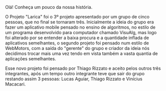 Olá! Conheça um pouco da nossa história.

O Projeto "Larica" foi o 3º projeto apresentado por um grupo de cinco pessoas, que no final se tornaram três. Inicialmente a ideia do grupo era
fazer um aplicativo mobile pensado no ensino de algoritmos, no estilo de um programa desenvolvido para computador chamado VisuAlg, mas logo foi
alterado por se entender a baixa procura e a quantidade inflada de aplicativos semelhantes, o segundo projeto foi pensado num estilo de WebMotors,
com a saída do "gerente" do grupo e criador da ideia nós decidimos trocar mais uma vez tendo em vista também a vasta quantia de aplicações
semelhantes.

Esse novo projeto foi pensado por Thiago Rizzato e aceito pelos outros três integrantes, após um tempo outro integrante teve que sair do grupo
restando assim 3 pessoas: Lucas Aguiar, Thiago Rizzato e Vinícius Macacari.